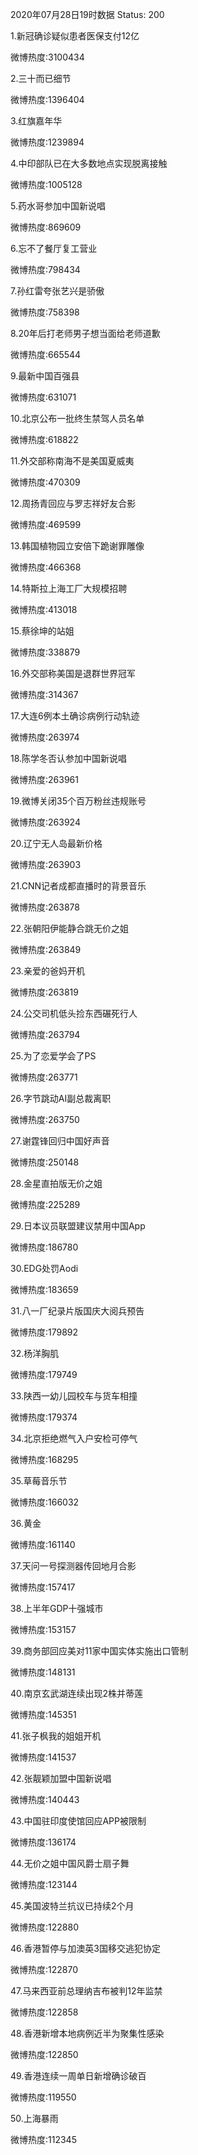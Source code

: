 2020年07月28日19时数据
Status: 200

1.新冠确诊疑似患者医保支付12亿

微博热度:3100434

2.三十而已细节

微博热度:1396404

3.红旗嘉年华

微博热度:1239894

4.中印部队已在大多数地点实现脱离接触

微博热度:1005128

5.药水哥参加中国新说唱

微博热度:869609

6.忘不了餐厅复工营业

微博热度:798434

7.孙红雷夸张艺兴是骄傲

微博热度:758398

8.20年后打老师男子想当面给老师道歉

微博热度:665544

9.最新中国百强县

微博热度:631071

10.北京公布一批终生禁驾人员名单

微博热度:618822

11.外交部称南海不是美国夏威夷

微博热度:470309

12.周扬青回应与罗志祥好友合影

微博热度:469599

13.韩国植物园立安倍下跪谢罪雕像

微博热度:466368

14.特斯拉上海工厂大规模招聘

微博热度:413018

15.蔡徐坤的站姐

微博热度:338879

16.外交部称美国是退群世界冠军

微博热度:314367

17.大连6例本土确诊病例行动轨迹

微博热度:263974

18.陈学冬否认参加中国新说唱

微博热度:263961

19.微博关闭35个百万粉丝违规账号

微博热度:263924

20.辽宁无人岛最新价格

微博热度:263903

21.CNN记者成都直播时的背景音乐

微博热度:263878

22.张朝阳伊能静合跳无价之姐

微博热度:263849

23.亲爱的爸妈开机

微博热度:263819

24.公交司机低头捡东西碾死行人

微博热度:263794

25.为了恋爱学会了PS

微博热度:263771

26.字节跳动AI副总裁离职

微博热度:263750

27.谢霆锋回归中国好声音

微博热度:250148

28.金星直拍版无价之姐

微博热度:225289

29.日本议员联盟建议禁用中国App

微博热度:186780

30.EDG处罚Aodi

微博热度:183659

31.八一厂纪录片版国庆大阅兵预告

微博热度:179892

32.杨洋胸肌

微博热度:179749

33.陕西一幼儿园校车与货车相撞

微博热度:179374

34.北京拒绝燃气入户安检可停气

微博热度:168295

35.草莓音乐节

微博热度:166032

36.黄金

微博热度:161140

37.天问一号探测器传回地月合影

微博热度:157417

38.上半年GDP十强城市

微博热度:153157

39.商务部回应美对11家中国实体实施出口管制

微博热度:148131

40.南京玄武湖连续出现2株并蒂莲

微博热度:145351

41.张子枫我的姐姐开机

微博热度:141537

42.张靓颖加盟中国新说唱

微博热度:140443

43.中国驻印度使馆回应APP被限制

微博热度:136174

44.无价之姐中国风爵士扇子舞

微博热度:123144

45.美国波特兰抗议已持续2个月

微博热度:122880

46.香港暂停与加澳英3国移交逃犯协定

微博热度:122870

47.马来西亚前总理纳吉布被判12年监禁

微博热度:122858

48.香港新增本地病例近半为聚集性感染

微博热度:122850

49.香港连续一周单日新增确诊破百

微博热度:119550

50.上海暴雨

微博热度:112345


